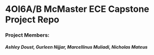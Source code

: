 # 4OI6A/B McMaster ECE Capstone Project Repo #

### Project Members:
#### _Ashley Doust, Gurleen Nijjar, Marcellinus Muliadi, Nicholas Mateus_